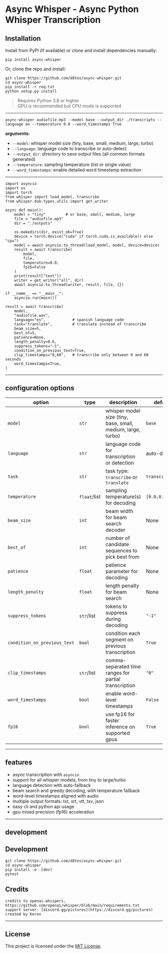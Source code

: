 # Async Whisper - Async Python Whisper Transcription



## Installation

Install from PyPI (if available) or clone and install dependencies manually:

```
pip install async-whisper
```

Or, clone the repo and install:

```
git clone https://github.com/d8tes/async-whisper.git
cd async-whisper
pip install -r req.txt
python setup.py install
```

> Requires Python 3.8 or higher  
> GPU is recommended but CPU mode is supported

---


```
async-whisper audiofile.mp3 --model base --output_dir ./transcripts --language en --temperature 0.0 --word_timestamps True
```

**arguments:**

- `--model`: whisper model size (tiny, base, small, medium, large, turbo)
- `--language`: language code to transcribe or auto-detect
- `--output_dir`: directory to save output files (all common formats generated)
- `--temperature`: sampling temperature (list or single value)
- `--word_timestamps`: enable detailed word timestamp extraction

---


```
import asyncio
import os
import torch
from whisper import load_model, transcribe
from whisper.dub.types.utils import get_writer

async def main():
    model = "tiny"         # or base, small, medium, large
    file = "audiofile.mp3"
    dir = "./outputs"

    os.makedirs(dir, exist_ok=True)
    device = torch.device("cuda" if torch.cuda.is_available() else "cpu")
    model = await asyncio.to_thread(load_model, model, device=device)
    result = await transcribe(
        model,
        file,
        temperature=0.0,
        fp16=False
    )
    print(result["text"])
    writer = get_writer("all", dir)
    await asyncio.to_thread(writer, result, file, {})

if __name__ == "__main__":
    asyncio.run(main())

```


```
result = await transcribe(
    model,
    "audiofile.wav",
    language="es",            # spanish language code
    task="translate",         # translate instead of transcribe
    beam_size=5,
    best_of=5,
    patience=None,
    length_penalty=0.6,
    suppress_tokens="-1",
    condition_on_previous_text=True,
    clip_timestamps="0,60",   # transcribe only between 0 and 60 seconds
    word_timestamps=True,
)
```

---


## configuration options

| option                   | type        | description                                                     | default          |
|--------------------------|-------------|-----------------------------------------------------------------|------------------|
| `model`                  | `str`       | whisper model size (tiny, base, small, medium, large, turbo)    | `base`           |
| `language`               | `str`       | language code for transcription or detection                    | auto-detect      |
| `task`                   | `str`       | task type: `transcribe` or `translate`                          | `transcribe`     |
| `temperature`            | `float`/list| sampling temperature(s) for decoding                            | `[0.0,0.2,...]`  |
| `beam_size`              | `int`       | beam width for beam search decoder                              | None             |
| `best_of`                | `int`       | number of candidate sequences to pick best from                 | None             |
| `patience`               | `float`     | patience parameter for decoding                                 | None             |
| `length_penalty`         | `float`     | length penalty for beam search                                  | None             |
| `suppress_tokens`        | `str`/list  | tokens to suppress during decoding                              | `"-1"`           |
| `condition_on_previous_text` | `bool`  | condition each segment on previous transcription                | `True`           |
| `clip_timestamps`        | `str`/list  | comma-separated time ranges for partial transcription           | `"0"`            |
| `word_timestamps`        | `bool`      | enable word-level timestamps                                    | `False`          |
| `fp16`                   | `bool`      | use fp16 for faster inference on supported gpus                 | `True`           |

---

## features

- async transcription with `asyncio`  
- support for all whisper models, from tiny to large/turbo  
- language detection with auto-fallback  
- beam search and greedy decoding, with temperature fallback  
- word-level timestamps aligned with audio  
- multiple output formats: txt, srt, vtt, tsv, json  
- easy cli and python api usage  
- gpu mixed precision (fp16) acceleration  

---

## development


## Development

```
git clone https://github.com/d8tes/async-whisper.git
cd async-whisper
pip install -e .[dev]
pytest
```

## Credits
```
credits to openai-whispers, https://github.com/openai/whisper/blob/main/requirements.txt  
support server: [discord.gg/pictures](https://discord.gg/pictures)  
created by keron 
```


---

## License
This project is licensed under the [MIT License](LICENSE).



